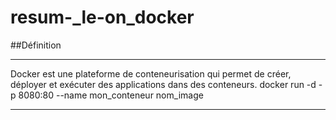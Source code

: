 # resum-_le-on_docker
##Définition
***
Docker est une plateforme de conteneurisation qui permet de créer, déployer et exécuter des applications dans des conteneurs.
docker run -d -p 8080:80 --name mon_conteneur nom_image
***

